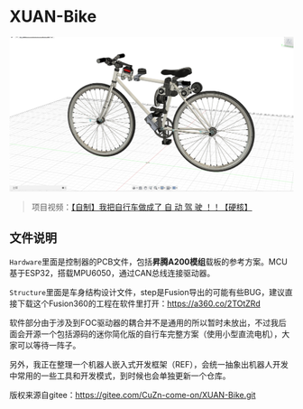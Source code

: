 # XUAN-Bike

![](2.Structure/xuan.jpg)

> 项目视频：[【自制】我把自行车做成了 自 动 驾 驶 ！！【硬核】](https://www.bilibili.com/video/BV1fV411x72a)

## 文件说明

`Hardware`里面是控制器的PCB文件，包括**昇腾A200模组**载板的参考方案。MCU基于ESP32，搭载MPU6050，通过CAN总线连接驱动器。

`Structure`里面是车身结构设计文件，step是Fusion导出的可能有些BUG，建议直接下载这个Fusion360的工程在软件里打开：https://a360.co/2TOtZRd

软件部分由于涉及到FOC驱动器的耦合并不是通用的所以暂时未放出，不过我后面会开源一个包括源码的迷你简化版的自行车完整方案（使用小型直流电机），大家可以等待一阵子。

另外，我正在整理一个机器人嵌入式开发框架（REF），会统一抽象出机器人开发中常用的一些工具和开发模式，到时候也会单独更新一个仓库。

版权来源自gitee：https://gitee.com/CuZn-come-on/XUAN-Bike.git
